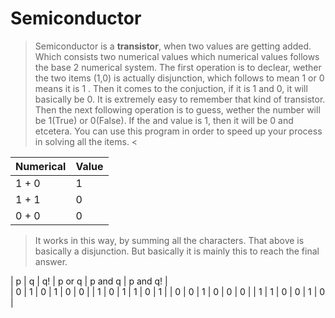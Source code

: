 # Semiconductor
> Semiconductor is a **transistor**, when two values are getting added. Which consists two
      numerical values which numerical values follows the base 2 numerical
      system. The first operation is to declear, wether the two items (1,0)
      is actually disjunction, which follows to mean 1 or 0 means it is 1
      . Then it comes to the conjuction, if it is 1 and 0, it will basically
      be 0. It is extremely easy to remember that kind of transistor. Then
      the next following operation is to guess, wether the number will be
      1(True) or 0(False). If the and value is 1, then it will be 0 and
      etcetera. You can use this program in order to speed up your process
      in solving all the items.
<

| Numerical | Value |
| --------- | ----- |
| 1 + 0     |  1    |
| 1 + 1     |  0    |
| 0 + 0     |  0    |
> It works in this way, by summing all the characters. That above is basically a disjunction.
  But basically it is mainly this to reach the final answer.
>
  | p | q | q! | p or q | p and q | p and q! |  
  | 0 | 1 | 0  |   1    |    0    |    0     |
  | 1 | 0 | 1  |   1    |    0    |    1     |
  | 0 | 0 | 1  |   0    |    0    |    0     |
  | 1 | 1 | 0  |   0    |    1    |    0     |
